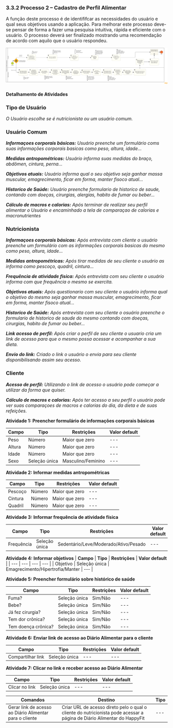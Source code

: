 ### 3.3.2 Processo 2 – Cadastro de Perfil Alimentar

A função deste processo é de identififcar as necessidades do usuário e qual seus objetivos usando a aplicação. 
Para melhorar este processo deve-se pensar de forma a fazer uma pesquisa intuitiva, rápida e eficiente com o usuário.
O processo deverá ser finalizado mostrando uma recomendação de acordo com aquilo que o usuário respondeu. 

![PROCESSO 2](../images/cadastro-perfil-alimentar.png "Modelo BPMN do Processo 2.")

#### Detalhamento de Atividades

### Tipo de Usuário

_O Usuário escolhe se é nutricionista ou um usuário comum._

### Usuário Comum 

_**Informaçoes corporais básicas:** Usuário preenche um formulário coms suas informações corporais basicas como peso, altura, idade..._

_**Medidas antropométricas:** Usuário informa suas medidas do braço, abdômen, cintura, perna..._

_**Objetivos atuais:** Usuário informa qual o seu objetivo seja ganhar massa muscular, emagrecimento, ficar em forma, manter fisoco atual..._

_**Historico de Saúde:** Usuário preenche formulario de historico de saude, contando com doeças, cirurgias, alergias, habito de fumar ou beber..._

_**Cálculo de macros e calorias:** Após terminar de realizar seu perfil alimentar o Usuário e encaminhado a tela de comparaçao de calorias e macronutrientes_

### Nutricionista

_**Informaçoes corporais básicas:** Após entrevista com cliente o usuário preenche um formulário com as informações corporais basicas do mesmo como peso, altura, idade..._

_**Medidas antropométricas:** Após tirar medidas de seu cliente o usuário as informa como pescoço, quadril, cintura..._

_**Frequência de atividade fisica:** Após entrevista com seu cliente o usuário informa com que frequência o mesmo se exercita._

_**Objetivos atuais:** Após questionario com seu cliente o usuário informa qual o objetivo do mesmo seja ganhar massa muscular, emagrecimento, ficar em forma, manter fisoco atual..._

_**Historico de Saúde:** Após entrevista com seu cliente o osuário preenche o formulario de historico de saude do mesmo contando com doeças, cirurgias, habito de fumar ou beber..._

_**Link acesso de perfil:** Após criar o perfil de seu cliente o usuario cria um link de acesso para que o mesmo possa acessar e acompanhar a sua dieta._

_**Envio do link:** Criado o link o usuário o envia para seu cliente disponibilisando assim seu acesso._

### Cliente

_**Acesso de perfil:** Utilizando o link de acesso o usuário pode começar a utilizar da forma que quiser._

_**Cálculo de macros e calorias:** Após ter acesso a seu perfil o usuário pode ver suas comparaçoes de macros e calorias do dia, da dieta e de suas refeições._


**Atividade 1: Preencher formulário de informações corporais básicas**

| **Campo** | **Tipo** | **Restrições** | **Valor default** |
| --- | --- | --- | --- |
| Peso | Número | Maior que zero | --- |
| Altura | Número | Maior que zero | --- |
| Idade | Número | Maior que zero | --- |
| Sexo | Seleção única | Masculino/Feminino | --- |

**Atividade 2: Informar medidas antropométricas**

| **Campo** | **Tipo** | **Restrições** | **Valor default** |
| --- | --- | --- | --- |
| Pescoço | Número | Maior que zero | --- |
| Cintura | Número | Maior que zero | --- |
| Quadril | Número | Maior que zero | --- |

**Atividade 3: Informar frequência de atividade física**

| **Campo** | **Tipo** | **Restrições** | **Valor default** |
| --- | --- | --- | --- |
| Frequência | Seleção única | Sedentário/Leve/Moderado/Ativo/Pesado | --- |

**Atividade 4: Informar objetivos**
| **Campo** | **Tipo** | **Restrições** | **Valor default** |
| --- | --- | --- | --- |
| Objetivo | Seleção única | Emagrecimento/Hipertrofia/Manter | --- |

**Atividade 5: Preencher formulário sobre histórico de saúde**

| **Campo** | **Tipo** | **Restrições** | **Valor default** |
| --- | --- | --- | --- |
| Fuma? | Seleção única | Sim/Não | --- |
| Bebe? | Seleção única | Sim/Não | --- |
| Já fez cirurgia? | Seleção única | Sim/Não | --- |
| Tem dor crônica? | Seleção única | Sim/Não | --- |
| Tem doença crônica? | Seleção única | Sim/Não | --- |

**Atividade 6: Enviar link de acesso ao Diário Alimentar para o cliente**

| **Campo** | **Tipo** | **Restrições** | **Valor default** |
| --- | --- | --- | --- |
| Compartilhar link | Seleção única | --- | --- |

**Atividade 7: Clicar no link e receber acesso ao Diário Alimentar**

| **Campo** | **Tipo** | **Restrições** | **Valor default** |
| --- | --- | --- | --- |
| Clicar no link | Seleção única | --- | --- |

| **Comandos** | **Destino** | **Tipo** |
| --- | --- | --- |
| Gerar link de acesso ao Diário Alimentar para o cliente | Criar URL de acesso direto pelo o qual o cliente do nutricionista pode acessar a página de Diário Alimentar do HappyFit | --- |






